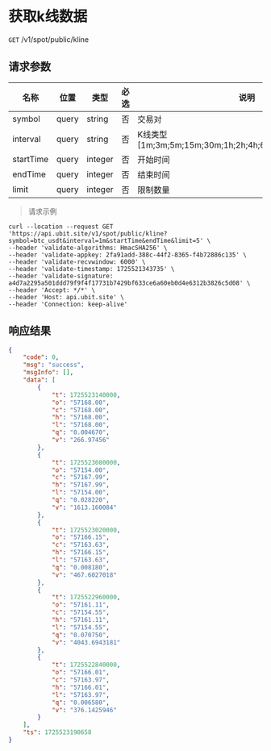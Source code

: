 # 获取k线数据

`GET` /v1/spot/public/kline

## 请求参数

| 名称      | 位置  | 类型    | 必选 | 说明                                                     |
| --------- | ----- | ------- | ---- | -------------------------------------------------------- |
| symbol    | query | string  | 否   | 交易对                                                   |
| interval  | query | string  | 否   | K线类型[1m;3m;5m;15m;30m;1h;2h;4h;6h;8h;12h;1d;3d;1w;1M] |
| startTime | query | integer | 否   | 开始时间                                                 |
| endTime   | query | integer | 否   | 结束时间                                                 |
| limit     | query | integer | 否   | 限制数量                                                 |

> 请求示例

```shell
curl --location --request GET 'https://api.ubit.site/v1/spot/public/kline?symbol=btc_usdt&interval=1m&startTime&endTime&limit=5' \
--header 'validate-algorithms: HmacSHA256' \
--header 'validate-appkey: 2fa91add-388c-44f2-8365-f4b72886c135' \
--header 'validate-recvwindow: 6000' \
--header 'validate-timestamp: 1725521343735' \
--header 'validate-signature: a4d7a2295a501ddd79f9f4f17731b7429bf633ce6a60eb0d4e6312b3826c5d08' \
--header 'Accept: */*' \
--header 'Host: api.ubit.site' \
--header 'Connection: keep-alive' 
```


## 响应结果

```json
{
    "code": 0,
    "msg": "success",
    "msgInfo": [],
    "data": [
        {
            "t": 1725523140000,
            "o": "57168.00",
            "c": "57168.00",
            "h": "57168.00",
            "l": "57168.00",
            "q": "0.004670",
            "v": "266.97456"
        },
        {
            "t": 1725523080000,
            "o": "57154.00",
            "c": "57167.99",
            "h": "57167.99",
            "l": "57154.00",
            "q": "0.028220",
            "v": "1613.160084"
        },
        {
            "t": 1725523020000,
            "o": "57166.15",
            "c": "57163.63",
            "h": "57166.15",
            "l": "57163.63",
            "q": "0.008180",
            "v": "467.6027018"
        },
        {
            "t": 1725522960000,
            "o": "57161.11",
            "c": "57154.55",
            "h": "57161.11",
            "l": "57154.55",
            "q": "0.070750",
            "v": "4043.6943181"
        },
        {
            "t": 1725522840000,
            "o": "57166.01",
            "c": "57163.97",
            "h": "57166.01",
            "l": "57163.97",
            "q": "0.006580",
            "v": "376.1425946"
        }
    ],
    "ts": 1725523190658
}
```

